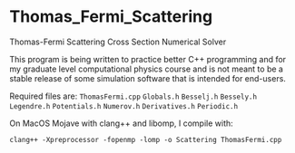 # Thomas_Fermi_Scattering
Thomas-Fermi Scattering Cross Section Numerical Solver

This program is being written to practice better C++ programming and for my graduate
level computational physics course and is not meant to be a stable release of some
simulation software that is intended for end-users.

Required files are:
`ThomasFermi.cpp`
`Globals.h`
`Besselj.h`
`Bessely.h`
`Legendre.h`
`Potentials.h`
`Numerov.h`
`Derivatives.h`
`Periodic.h`


On MacOS Mojave with clang++ and libomp, I compile with:

`clang++ -Xpreprocessor -fopenmp -lomp -o Scattering ThomasFermi.cpp`
